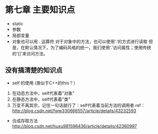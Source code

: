 # 第七章 主要知识点 
- static
- 参数
- 局部变量
- 对象也可以用 . 运算符
对于对象中的方法，也可以使用'.'的方式进行读取
但是，在默认情况下，为了编码风格的统一，我们使用'.'访问属性；使用传统的'[]'来访问方法。

## 没有搞清楚的知识点
- self 的使用 (类似于C++的this？）
1. 在动态方法中，self代表着"对象"
2. 在静态方法中，self代表着"类"
3. 万变不离其宗，记住一句话就行了：self代表着当前方法的调用者
ref：http://blog.csdn.net/fww330666557/article/details/43232593

- 合成存取方法
http://blog.csdn.net/huxu981598436/article/details/42360997
